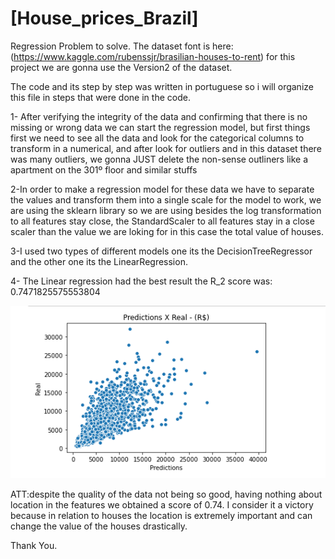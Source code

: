 # [House_prices_Brazil]
Regression Problem to solve.
The dataset font is here: (https://www.kaggle.com/rubenssjr/brasilian-houses-to-rent)
for this project we are gonna use the Version2 of the dataset.

The code and its step by step was written in portuguese so i will organize this file in steps that were done in the code.

1- After verifying the integrity of the data and confirming that there is no missing or wrong data we can start the regression model, but first things first we need to see all the data and look for the categorical columns to transform in a numerical, and after look for outliers and in this dataset there was many outliers, we gonna JUST delete the non-sense outliners like a apartment on the 301º floor and similar stuffs

2-In order to make a regression model for these data we have to separate the values and transform them into a single scale for the model to work, we are using the sklearn library so we are using besides the log transformation to all features stay close, the StandardScaler to all features stay in a close scaler than the value we are loking for in this case the total value of houses. 

3-I used two types of different models one its the DecisionTreeRegressor and the other one its the LinearRegression.

4- The Linear regression had the best result the R_2 score was: 0.7471825575553804

![Screenshot](screenshot.png)


ATT:despite the quality of the data not being so good, having nothing about location in the features we obtained a score of 0.74. I consider it a victory because in relation to houses the location is extremely important and can change the value of the houses drastically.

Thank You. 
